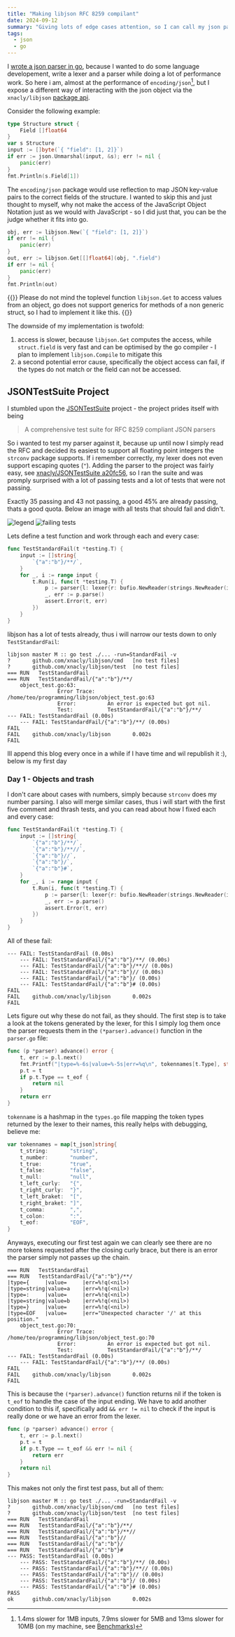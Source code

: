 ```yaml
---
title: "Making libjson RFC 8259 compilant"
date: 2024-09-12
summary: "Giving lots of edge cases attention, so I can call my json parser RFC 8259 compliant"
tags:
  - json
  - go
---
```


I [wrote a json parser in go](https://github.com/xNaCly/libjson), because I
wanted to do some language developement, write a lexer and a parser while doing
a lot of performance work. So here i am, almost at the performance of
`encoding/json`[^performance], but I expose a different way of interacting with
the json object via the `xnacly/libjson` [package
api](https://pkg.go.dev/github.com/xnacly/libjson).

[^performance]:
    1.4ms slower for 1MB inputs, 7.9ms slower for 5MB and 13ms
    slower for 10MB (on my machine, see
    [Benchmarks](https://github.com/xNaCly/libjson?tab=readme-ov-file#benchmarks))

Consider the following example:

```go
type Structure struct {
    Field []float64
}
var s Structure
input := []byte(`{ "field": [1, 2]}`)
if err := json.Unmarshal(input, &s); err != nil {
    panic(err)
}
fmt.Println(s.Field[1])
```

The `encoding/json` package would use reflection to map JSON key-value pairs to
the correct fields of the structure. I wanted to skip this and just thought to
myself, why not make the access of the JavaScript Object Notation just as we
would with JavaScript - so I did just that, you can be the judge whether it
fits into go.

```go
obj, err := libjson.New(`{ "field": [1, 2]}`)
if err != nil {
    panic(err)
}
out, err := libjson.Get[[]float64](obj, ".field")
if err != nil {
    panic(err)
}
fmt.Println(out)
```

{{<callout type="Tip">}}
Please do not mind the toplevel function `libjson.Get` to access values from an
object, go does not support generics for methods of a non generic struct, so I
had to implement it like this.
{{</callout>}}

The downside of my implementation is twofold:

1. access is slower, because `libjson.Get` computes the access, while
   `struct.field` is very fast and can be optimised by the go compiler - I plan
   to implement `libjson.Compile` to mitigate this
2. a second potential error cause, specifically the object access can fail, if
   the types do not match or the field can not be accessed.

## JSONTestSuite Project

I stumbled upon the [JSONTestSuite](https://github.com/nst/JSONTestSuite)
project - the project prides itself with being

> A comprehensive test suite for RFC 8259 compliant JSON parsers

So i wanted to test my parser against it, because up until now I simply read
the RFC and decided its easiest to support all floating point integers the
`strconv` package supports. If i remember correctly, my lexer does not even
support escaping quotes (`"`). Adding the parser to the project was fairly
easy, see [xnacly/JSONTestSuite
a20fc56](https://github.com/xNaCly/JSONTestSuite/commit/a20fc5621c82f07f42b19548bee86c41afe79077),
so I ran the suite and was promply surprised with a lot of passing tests and a
lot of tests that were not passing.

Exactly 35 passing and 43 not passing, a good 45% are already passing, thats a
good quota. Below an image with all tests that should fail and didn't.

![legend](/libjson/legend.png)
![failing tests](/libjson/failing_tests.png)

Lets define a test function and work through each and every case:

```go
func TestStandardFail(t *testing.T) {
	input := []string{
		`{"a":"b"}/**/`,
	}
	for _, i := range input {
		t.Run(i, func(t *testing.T) {
			p := parser{l: lexer{r: bufio.NewReader(strings.NewReader(i))}}
			_, err := p.parse()
			assert.Error(t, err)
		})
	}
}
```

libjson has a lot of tests already, thus i will narrow our tests down to only `TestStandardFail`:

```text
libjson master M :: go test ./... -run=StandardFail -v
?       github.com/xnacly/libjson/cmd   [no test files]
?       github.com/xnacly/libjson/test  [no test files]
=== RUN   TestStandardFail
=== RUN   TestStandardFail/{"a":"b"}/**/
    object_test.go:63:
                Error Trace:    /home/teo/programming/libjson/object_test.go:63
                Error:          An error is expected but got nil.
                Test:           TestStandardFail/{"a":"b"}/**/
--- FAIL: TestStandardFail (0.00s)
    --- FAIL: TestStandardFail/{"a":"b"}/**/ (0.00s)
FAIL
FAIL    github.com/xnacly/libjson       0.002s
FAIL
```

Ill append this blog every once in a while if I have time and wil republish it :), below is my first day

### Day 1 - Objects and trash

I don't care about cases with numbers, simply because `strconv` does my number
parsing. I also will merge similar cases, thus i will start with the first five
comment and thrash tests, and you can read about how I fixed each and every
case:

```go
func TestStandardFail(t *testing.T) {
	input := []string{
		`{"a":"b"}/**/`,
		`{"a":"b"}/**//`,
		`{"a":"b"}//`,
		`{"a":"b"}/`,
		`{"a":"b"}#`,
	}
	for _, i := range input {
		t.Run(i, func(t *testing.T) {
			p := parser{l: lexer{r: bufio.NewReader(strings.NewReader(i))}}
			_, err := p.parse()
			assert.Error(t, err)
		})
	}
}
```

All of these fail:

```text
--- FAIL: TestStandardFail (0.00s)
    --- FAIL: TestStandardFail/{"a":"b"}/**/ (0.00s)
    --- FAIL: TestStandardFail/{"a":"b"}/**// (0.00s)
    --- FAIL: TestStandardFail/{"a":"b"}// (0.00s)
    --- FAIL: TestStandardFail/{"a":"b"}/ (0.00s)
    --- FAIL: TestStandardFail/{"a":"b"}# (0.00s)
FAIL
FAIL    github.com/xnacly/libjson       0.002s
FAIL
```

Lets figure out why these do not fail, as they should. The first step is to
take a look at the tokens generated by the lexer, for this I simply log them
once the parser requests them in the `(*parser).advance()` function in the
`parser.go` file:

```go
func (p *parser) advance() error {
	t, err := p.l.next()
	fmt.Printf("|type=%-6s|value=%-5s|err=%q\n", tokennames[t.Type], string(t.Val), err)
	p.t = t
	if p.t.Type == t_eof {
		return nil
	}
	return err
}
```

`tokenname` is a hashmap in the `types.go` file mapping the token types
returned by the lexer to their names, this really helps with debugging, believe
me:

```go
var tokennames = map[t_json]string{
	t_string:       "string",
	t_number:       "number",
	t_true:         "true",
	t_false:        "false",
	t_null:         "null",
	t_left_curly:   "{",
	t_right_curly:  "}",
	t_left_braket:  "[",
	t_right_braket: "]",
	t_comma:        ",",
	t_colon:        ":",
	t_eof:          "EOF",
}
```

Anyways, executing our first test again we can clearly see there are no more
tokens requested after the closing curly brace, but there is an error the
parser simply not passes up the chain.

```text
=== RUN   TestStandardFail
=== RUN   TestStandardFail/{"a":"b"}/**/
|type={     |value=     |err=%!q(<nil>)
|type=string|value=a    |err=%!q(<nil>)
|type=:     |value=     |err=%!q(<nil>)
|type=string|value=b    |err=%!q(<nil>)
|type=}     |value=     |err=%!q(<nil>)
|type=EOF   |value=     |err="Unexpected character '/' at this position."
    object_test.go:70:
                Error Trace:    /home/teo/programming/libjson/object_test.go:70
                Error:          An error is expected but got nil.
                Test:           TestStandardFail/{"a":"b"}/**/
--- FAIL: TestStandardFail (0.00s)
    --- FAIL: TestStandardFail/{"a":"b"}/**/ (0.00s)
FAIL
FAIL    github.com/xnacly/libjson       0.002s
FAIL
```

This is because the `(*parser).advance()` function returns nil if the token is
`t_eof` to handle the case of the input ending. We have to add another
condition to this if, specifically add `&& err != nil` to check if the input is
really done or we have an error from the lexer.

```go
func (p *parser) advance() error {
	t, err := p.l.next()
	p.t = t
	if p.t.Type == t_eof && err != nil {
		return err
	}
	return nil
}
```

This makes not only the first test pass, but all of them:

```text
libjson master M :: go test ./... -run=StandardFail -v
?       github.com/xnacly/libjson/cmd   [no test files]
?       github.com/xnacly/libjson/test  [no test files]
=== RUN   TestStandardFail
=== RUN   TestStandardFail/{"a":"b"}/**/
=== RUN   TestStandardFail/{"a":"b"}/**//
=== RUN   TestStandardFail/{"a":"b"}//
=== RUN   TestStandardFail/{"a":"b"}/
=== RUN   TestStandardFail/{"a":"b"}#
--- PASS: TestStandardFail (0.00s)
    --- PASS: TestStandardFail/{"a":"b"}/**/ (0.00s)
    --- PASS: TestStandardFail/{"a":"b"}/**// (0.00s)
    --- PASS: TestStandardFail/{"a":"b"}// (0.00s)
    --- PASS: TestStandardFail/{"a":"b"}/ (0.00s)
    --- PASS: TestStandardFail/{"a":"b"}# (0.00s)
PASS
ok      github.com/xnacly/libjson       0.002s
```

